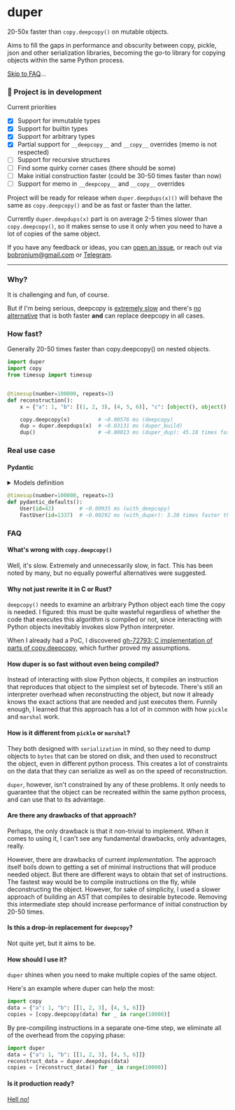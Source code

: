 # duper

20-50x faster than `copy.deepcopy()` on mutable objects.

Aims to fill the gaps in performance and obscurity between copy, pickle, json and other serialization libraries, becoming the go-to library for copying objects within the same Python process.


[Skip to FAQ](#faq)... 

### 🚧 Project is in development
Current priorities
- [x] Support for immutable types
- [x] Support for builtin types
- [x] Support for arbitrary types
- [x] Partial support for `__deepcopy__` and `__copy__` overrides (memo is not respected)
- [ ] Support for recursive structures
- [ ] Find some quirky corner cases (there should be some)
- [ ] Make initial construction faster (could be 30-50 times faster than now)
- [ ] Support for memo in `__deepcopy__` and `__copy__` overrides

Project will be ready for release when `duper.deepdups(x)()` will behave the same as `copy.deepcopy()` and be as fast or faster than the latter. 

Currently `duper.deepdups(x)` part is on average 2-5 times slower than `copy.deepcopy()`, so it makes sense to use it only when you need to have a lot of copies of the same object.

If you have any feedback or ideas, you can [open an issue](https://github.com/Bobronium/duper/issues), or  reach out via [bobronium@gmail.com](mailto:bobronium@gmail.com) or [Telegram](https://t.me/Bobronium).

---

### Why?
It is challenging and fun, of course.

But if I'm being serious, deepcopy is [extremely slow](https://stackoverflow.com/questions/24756712/deepcopy-is-extremely-slow) and there's [no alternative](https://stackoverflow.com/questions/1410615/copy-deepcopy-vs-pickle) that is both faster **and** can replace deepcopy in all cases.


### How fast?
Generally 20-50 times faster than copy.deepcopy() on nested objects.
```py
import duper
import copy
from timesup import timesup


@timesup(number=100000, repeats=3)
def reconstruction():
    x = {"a": 1, "b": [(1, 2, 3), (4, 5, 6)], "c": [object(), object(), object()]}  # i

    copy.deepcopy(x)         # ~0.00576 ms (deepcopy)
    dup = duper.deepdups(x)  # ~0.03131 ms (duper_build)
    dup()                    # ~0.00013 ms (duper_dup): 45.18 times faster than deepcopy
```

### Real use case
#### Pydantic
<details>
<summary>Models definition</summary>

```py
from datetime import datetime
from functools import wraps

import duper
from pydantic import BaseModel, Field
from pydantic.fields import FieldInfo


class User(BaseModel):
    id: int
    name: str = "John Doe"
    signup_ts: datetime | None = None
    friends: list[int] = []
    skills: dict[str, int] = {
        "foo": {"count": 4, "size": None},
        "bars": [
            {"apple": "x1", "banana": "y"},
            {"apple": "x2", "banana": "y"},
        ],
    }



@wraps(Field)
def FastField(default, *args, **kwargs):
    """
    Overrides the fields that need to be copied to have default_factories
    """    
    default_factory = duper.deepdups(default)
    field_info: FieldInfo = Field(*args, default_factory=default_factory, **kwargs)
    return field_info


class FastUser(BaseModel):
    id: int
    name: str = FastField("John Doe")
    signup_ts: datetime | None = FastField(None)
    friends: list[int] = FastField([])
    skills: dict[str, int] = FastField(
        {
            "foo": {"count": 4, "size": None},
            "bars": [
                {"apple": "x1", "banana": "y"},
                {"apple": "x2", "banana": "y"},
            ],
        }
    )
```

</details>

```py
@timesup(number=100000, repeats=3)
def pydantic_defaults():
    User(id=42)        # ~0.00935 ms (with_deepcopy)
    FastUser(id=1337)  # ~0.00292 ms (with_duper): 3.20 times faster than with_deepcopy

```

### FAQ
#### What's wrong with `copy.deepcopy()`
Well, it's slow. Extremely and unnecessarily slow, in fact. This has been noted by many, but no equally powerful alternatives were suggested.

#### Why not just rewrite it in C or Rust?
`deepcopy()` needs to examine an arbitrary Python object each time the copy is needed.
I figured: this must be quite wasteful regardless of whether the code that executes this algorithm is compiled or not, since interacting with Python objects inevitably invokes slow Python interpreter. 

When I already had a PoC, I discovered [gh-72793: C implementation of parts of copy.deepcopy](https://github.com/python/cpython/pull/91610), which further proved my assumptions. 

#### How duper is so fast without even being compiled?
Instead of interacting with slow Python objects, it compiles an instruction that reproduces that object to the simplest set of bytecode.
There's still an interpreter overhead when reconstructing the object, but now it already knows the exact actions that are needed and just executes them.
Funnily enough, I learned that this approach has a lot of in common with how `pickle` and `marshal` work. 

#### How is it different from `pickle` or `marshal`?
They both designed with `serialization` in mind, so they need to dump objects to `bytes` that can be stored on disk, and then used to reconstruct the object, even in different python process.
This creates a lot of constraints on the data that they can serialize as well as on the speed of reconstruction.

`duper`, however, isn't constrained by any of these problems. It only needs to guarantee that the object can be recreated within the same python process, and can use that to its advantage.


#### Are there any drawbacks of that approach?
Perhaps, the only drawback is that it non-trivial to implement.
When it comes to using it, I can't see any fundamental drawbacks, only advantages, really. 

However, there are drawbacks of current *implementation*. The approach itself boils down to getting a set of minimal instructions that will produce needed object. But there are different ways to obtain that set of instructions. The fastest way would be to compile instructions on the fly, while deconstructing the object. However, for sake of simplicity, I used a slower approach of building an AST that compiles to desirable bytecode. Removing this intermediate step should increase performance of initial construction by 20-50 times.

#### Is this a drop-in replacement for `deepcopy`?
Not quite yet, but it aims to be. 

#### How should I use it?
`duper` shines when you need to make multiple copies of the same object.

Here's an example where duper can help the most:
```python
import copy
data = {"a": 1, "b": [[1, 2, 3], [4, 5, 6]]}
copies = [copy.deepcopy(data) for _ in range(10000)]
```
By pre-compiling instructions in a separate one-time step, we eliminate all of the overhead from the copying phase: 
```python
import duper
data = {"a": 1, "b": [[1, 2, 3], [4, 5, 6]]}
reconstruct_data = duper.deepdups(data)
copies = [reconstruct_data() for _ in range(10000)]
```

#### Is it production ready?
[Hell no!](#-project-is-in-development)
